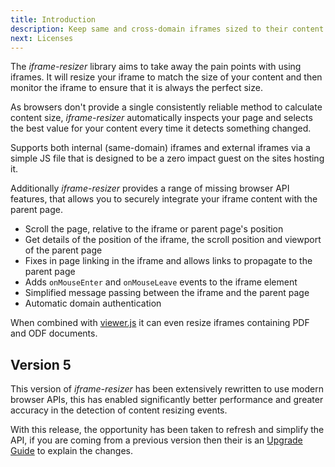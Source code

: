 ```yaml
---
title: Introduction
description: Keep same and cross-domain iframes sized to their content
next: Licenses
---
```


The _iframe-resizer_ library aims to take away the pain points with using iframes. It will resize your iframe to match the size of your content and then monitor the iframe to ensure that it is always the perfect size.

As browsers don't provide a single consistently reliable method to calculate content size, _iframe-resizer_ automatically inspects your page and selects the best value for your content every time it detects something changed.

Supports both internal (same-domain) iframes and external iframes via a simple JS file that is designed to be a zero impact guest on the sites hosting it.

Additionally _iframe-resizer_  provides a range of missing browser API features, that allows you to securely integrate your iframe content with the parent page.

- Scroll the page, relative to the iframe or parent page's position
- Get details of the position of the iframe, the scroll position and viewport of the parent page
- Fixes in page linking in the iframe and allows links to propagate to the parent page
- Adds `onMouseEnter` and `onMouseLeave` events to the iframe element
- Simplified message passing between the iframe and the parent page
- Automatic domain authentication

When combined with [viewer.js](https://viewerjs.org) it can even resize iframes containing PDF and ODF documents.

## Version 5

This version of _iframe-resizer_ has been extensively rewritten to use modern browser APIs, this has enabled significantly better performance and greater accuracy in the detection of content resizing events.

With this release, the opportunity has been taken to refresh and simplify the API, if you are coming from a previous version then their is an [Upgrade Guide](/upgrade) to explain the changes.

